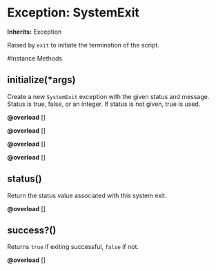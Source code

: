 # Exception: SystemExit
**Inherits:** Exception
    

Raised by `exit` to initiate the termination of the script.



#Instance Methods
## initialize(*args) [](#method-i-initialize)
Create a new `SystemExit` exception with the given status and message. Status
is true, false, or an integer. If status is not given, true is used.

**@overload** [] 

**@overload** [] 

**@overload** [] 

**@overload** [] 

## status() [](#method-i-status)
Return the status value associated with this system exit.

**@overload** [] 

## success?() [](#method-i-success?)
Returns `true` if exiting successful, `false` if not.

**@overload** [] 

